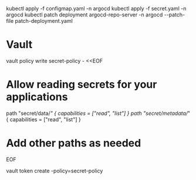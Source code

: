 kubectl apply -f configmap.yaml -n argocd
kubectl apply -f secret.yaml -n argocd
kubectl patch deployment argocd-repo-server -n argocd --patch-file patch-deployment.yaml

# Vault
vault policy write secret-policy - <<EOF
# Allow reading secrets for your applications
path "secret/data/*" {
  capabilities = ["read", "list"]
}
path "secret/metadata/*" {
  capabilities = ["read", "list"]
}
# Add other paths as needed
EOF

vault token create -policy=secret-policy